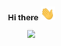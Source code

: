 <h3 align="center"> Hi there  <img src="https://github.com/gopherpro/gopherpro/blob/main/assets/hi.gif" width="29px"> </h3>

<p align="center"> <img src="https://github-readme-stats.vercel.app/api?username=gopherpro&show_icons=true&count_private=true"/>
